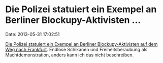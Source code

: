 Die Polizei statuiert ein Exempel an Berliner Blockupy-Aktivisten \...
======================================================================

Date: 2013-05-31 17:02:51

[Die Polizei statuiert ein Exempel an Berliner Blockupy-Aktivisten auf
dem Weg nach
Frankfurt](http://www.neues-deutschland.de/artikel/822963.html). Endlose
Schikanen und Freiheitsberaubung als Machtdemonstration, anders kann ich
das nicht beschreiben.
